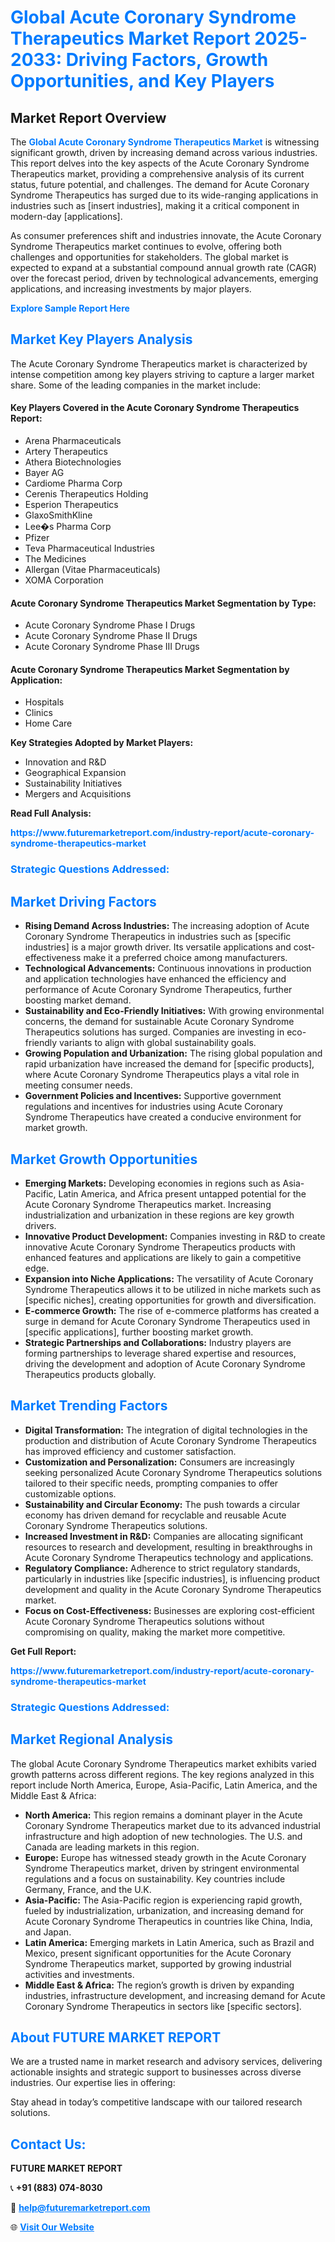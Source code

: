 <h1 style="color: #007BFF;">Global Acute Coronary Syndrome Therapeutics Market Report 2025-2033: Driving Factors, Growth Opportunities, and Key Players</h1>

<section id="overview">
<h2>Market Report Overview</h2>
<p>The <a href="https://www.futuremarketreport.com/industry-report/acute-coronary-syndrome-therapeutics-market" style="color: #007BFF; text-decoration: none;"><strong>Global Acute Coronary Syndrome Therapeutics Market</strong></a> is witnessing significant growth, driven by increasing demand across various industries. This report delves into the key aspects of the Acute Coronary Syndrome Therapeutics market, providing a comprehensive analysis of its current status, future potential, and challenges. The demand for Acute Coronary Syndrome Therapeutics has surged due to its wide-ranging applications in industries such as [insert industries], making it a critical component in modern-day [applications].</p>
<p>As consumer preferences shift and industries innovate, the Acute Coronary Syndrome Therapeutics market continues to evolve, offering both challenges and opportunities for stakeholders. The global market is expected to expand at a substantial compound annual growth rate (CAGR) over the forecast period, driven by technological advancements, emerging applications, and increasing investments by major players.</p>
</section>

<section id="overview">
<p><a href="https://www.futuremarketreport.com/request-sample/reportId=63086" style="color: #007BFF; text-decoration: none;"><strong>Explore Sample Report Here</strong></a></p>
</section>

<section id="key-players">
<h2 style="color: #007BFF;">Market Key Players Analysis</h2>
<p>The Acute Coronary Syndrome Therapeutics market is characterized by intense competition among key players striving to capture a larger market share. Some of the leading companies in the market include:</p>
<h4>Key Players Covered in the Acute Coronary Syndrome Therapeutics Report:</h4>
<ul><li>Arena Pharmaceuticals</li><li>Artery Therapeutics</li><li>Athera Biotechnologies</li><li>Bayer AG</li><li>Cardiome Pharma Corp</li><li>Cerenis Therapeutics Holding</li><li>Esperion Therapeutics</li><li>GlaxoSmithKline</li><li>Lee�s Pharma Corp</li><li>Pfizer</li><li>Teva Pharmaceutical Industries</li><li>The Medicines</li><li>Allergan (Vitae Pharmaceuticals)</li><li>XOMA Corporation</li></ul>
<h4>Acute Coronary Syndrome Therapeutics Market Segmentation by Type:</h4>
<ul><li>Acute Coronary Syndrome Phase I Drugs</li><li>Acute Coronary Syndrome Phase II Drugs</li><li>Acute Coronary Syndrome Phase III Drugs</li></ul>

<h4>Acute Coronary Syndrome Therapeutics Market Segmentation by Application:</h4>
<ul><li>Hospitals</li><li>Clinics</li><li>Home Care</li></ul>
<p><strong>Key Strategies Adopted by Market Players:</strong></p>
<ul>
<li>Innovation and R&D</li>
<li>Geographical Expansion</li>
<li>Sustainability Initiatives</li>
<li>Mergers and Acquisitions</li>
</ul>
</section>

<section>
<p><strong>Read Full Analysis: </strong></p><a href="https://www.futuremarketreport.com/industry-report/acute-coronary-syndrome-therapeutics-market" style="color: #007BFF; text-decoration: none;"><strong>https://www.futuremarketreport.com/industry-report/acute-coronary-syndrome-therapeutics-market</strong></a>
<h3 style="color: #007BFF;">Strategic Questions Addressed:</h3>
</section>

<section id="driving-factors">
<h2 style="color: #007BFF;">Market Driving Factors</h2>
<ul>
<li><strong>Rising Demand Across Industries:</strong> The increasing adoption of Acute Coronary Syndrome Therapeutics in industries such as [specific industries] is a major growth driver. Its versatile applications and cost-effectiveness make it a preferred choice among manufacturers.</li>
<li><strong>Technological Advancements:</strong> Continuous innovations in production and application technologies have enhanced the efficiency and performance of Acute Coronary Syndrome Therapeutics, further boosting market demand.</li>
<li><strong>Sustainability and Eco-Friendly Initiatives:</strong> With growing environmental concerns, the demand for sustainable Acute Coronary Syndrome Therapeutics solutions has surged. Companies are investing in eco-friendly variants to align with global sustainability goals.</li>
<li><strong>Growing Population and Urbanization:</strong> The rising global population and rapid urbanization have increased the demand for [specific products], where Acute Coronary Syndrome Therapeutics plays a vital role in meeting consumer needs.</li>
<li><strong>Government Policies and Incentives:</strong> Supportive government regulations and incentives for industries using Acute Coronary Syndrome Therapeutics have created a conducive environment for market growth.</li>
</ul>
</section>

<section id="growth-opportunities">
<h2 style="color: #007BFF;">Market Growth Opportunities</h2>
<ul>
<li><strong>Emerging Markets:</strong> Developing economies in regions such as Asia-Pacific, Latin America, and Africa present untapped potential for the Acute Coronary Syndrome Therapeutics market. Increasing industrialization and urbanization in these regions are key growth drivers.</li>
<li><strong>Innovative Product Development:</strong> Companies investing in R&D to create innovative Acute Coronary Syndrome Therapeutics products with enhanced features and applications are likely to gain a competitive edge.</li>
<li><strong>Expansion into Niche Applications:</strong> The versatility of Acute Coronary Syndrome Therapeutics allows it to be utilized in niche markets such as [specific niches], creating opportunities for growth and diversification.</li>
<li><strong>E-commerce Growth:</strong> The rise of e-commerce platforms has created a surge in demand for Acute Coronary Syndrome Therapeutics used in [specific applications], further boosting market growth.</li>
<li><strong>Strategic Partnerships and Collaborations:</strong> Industry players are forming partnerships to leverage shared expertise and resources, driving the development and adoption of Acute Coronary Syndrome Therapeutics products globally.</li>
</ul>
</section>

<section id="trending-factors">
<h2 style="color: #007BFF;">Market Trending Factors</h2>
<ul>
<li><strong>Digital Transformation:</strong> The integration of digital technologies in the production and distribution of Acute Coronary Syndrome Therapeutics has improved efficiency and customer satisfaction.</li>
<li><strong>Customization and Personalization:</strong> Consumers are increasingly seeking personalized Acute Coronary Syndrome Therapeutics solutions tailored to their specific needs, prompting companies to offer customizable options.</li>
<li><strong>Sustainability and Circular Economy:</strong> The push towards a circular economy has driven demand for recyclable and reusable Acute Coronary Syndrome Therapeutics solutions.</li>
<li><strong>Increased Investment in R&D:</strong> Companies are allocating significant resources to research and development, resulting in breakthroughs in Acute Coronary Syndrome Therapeutics technology and applications.</li>
<li><strong>Regulatory Compliance:</strong> Adherence to strict regulatory standards, particularly in industries like [specific industries], is influencing product development and quality in the Acute Coronary Syndrome Therapeutics market.</li>
<li><strong>Focus on Cost-Effectiveness:</strong> Businesses are exploring cost-efficient Acute Coronary Syndrome Therapeutics solutions without compromising on quality, making the market more competitive.</li>
</ul>
</section>

<section>
<p><strong>Get Full Report: </strong></p><a href="https://www.futuremarketreport.com/industry-report/acute-coronary-syndrome-therapeutics-market" style="color: #007BFF; text-decoration: none;"><strong>https://www.futuremarketreport.com/industry-report/acute-coronary-syndrome-therapeutics-market</strong></a>
<h3 style="color: #007BFF;">Strategic Questions Addressed:</h3>
</section>


<section id="regional-analysis">
<h2 style="color: #007BFF;">Market Regional Analysis</h2>
<p>The global Acute Coronary Syndrome Therapeutics market exhibits varied growth patterns across different regions. The key regions analyzed in this report include North America, Europe, Asia-Pacific, Latin America, and the Middle East & Africa:</p>
<ul>
<li><strong>North America:</strong> This region remains a dominant player in the Acute Coronary Syndrome Therapeutics market due to its advanced industrial infrastructure and high adoption of new technologies. The U.S. and Canada are leading markets in this region.</li>
<li><strong>Europe:</strong> Europe has witnessed steady growth in the Acute Coronary Syndrome Therapeutics market, driven by stringent environmental regulations and a focus on sustainability. Key countries include Germany, France, and the U.K.</li>
<li><strong>Asia-Pacific:</strong> The Asia-Pacific region is experiencing rapid growth, fueled by industrialization, urbanization, and increasing demand for Acute Coronary Syndrome Therapeutics in countries like China, India, and Japan.</li>
<li><strong>Latin America:</strong> Emerging markets in Latin America, such as Brazil and Mexico, present significant opportunities for the Acute Coronary Syndrome Therapeutics market, supported by growing industrial activities and investments.</li>
<li><strong>Middle East & Africa:</strong> The region’s growth is driven by expanding industries, infrastructure development, and increasing demand for Acute Coronary Syndrome Therapeutics in sectors like [specific sectors].</li>
</ul>
</section>

<footer>
<h2 style="color: #007BFF;">About FUTURE MARKET REPORT</h2>
<p>We are a trusted name in market research and advisory services, delivering actionable insights and strategic support to businesses across diverse industries. Our expertise lies in offering:</p>

<p>Stay ahead in today’s competitive landscape with our tailored research solutions.</p>

<h2 style="color: #007BFF;">Contact Us:</h2>
<p><strong>FUTURE MARKET REPORT</strong></p>
<p>📞 <strong>+91 (883) 074-8030</strong></p>
<p>📧 <strong><a href="mailto:help@futuremarketreport.com" style="color: #007BFF;">help@futuremarketreport.com</a></strong></p>
<p>🌐 <strong><a href="https://www.futuremarketreport.com/" style="color: #007BFF;">Visit Our Website</a></strong></p>
</footer>